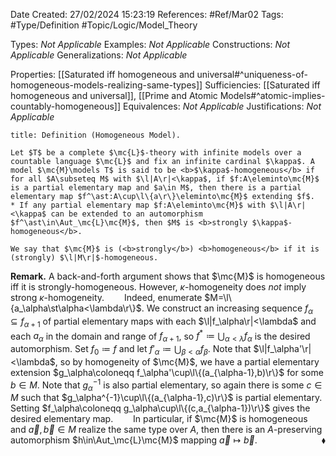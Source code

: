 <div class="topSpace"></div>

Date Created: 27/02/2024 15:23:19
References: #Ref/Mar02
Tags: #Type/Definition #Topic/Logic/Model_Theory

Types: <i>Not Applicable</i>
Examples: <i>Not Applicable</i>
Constructions: <i>Not Applicable</i>
Generalizations: <i>Not Applicable</i>

Properties: [[Saturated iff homogeneous and universal#^uniqueness-of-homogeneous-models-realizing-same-types]]
Sufficiencies: [[Saturated iff homogeneous and universal]], [[Prime and Atomic Models#^atomic-implies-countably-homogeneous]]
Equivalences: <i>Not Applicable</i>
Justifications: <i>Not Applicable</i>

``` ad-Definition
title: Definition (Homogeneous Model).

Let $T$ be a complete $\mc{L}$-theory with infinite models over a countable language $\mc{L}$ and fix an infinite cardinal $\kappa$. A model $\mc{M}\models T$ is said to be <b>$\kappa$-homogeneous</b> if for all $A\subseteq M$ with $\l|A\r|<\kappa$, if $f:A\eleminto\mc{M}$ is a partial elementary map and $a\in M$, then there is a partial elementary map $f^\ast:A\cup\l\{a\r\}\eleminto\mc{M}$ extending $f$.
* If any partial elementary map $f:A\eleminto\mc{M}$ with $\l|A\r|<\kappa$ can be extended to an automorphism $f^\ast\in\Aut_\mc{L}\mc{M}$, then $M$ is <b>strongly $\kappa$-homogeneous</b>.

We say that $\mc{M}$ is (<b>strongly</b>) <b>homogeneous</b> if it is (strongly) $\l|M\r|$-homogeneous.

```

<b>Remark.</b> A back-and-forth argument shows that $\mc{M}$ is homogeneous iff it is strongly-homogeneous. However, $\kappa$-homogeneity does <i>not</i> imply strong $\kappa$-homogeneity.
&emsp;&emsp;Indeed, enumerate $M=\l\{a_\alpha\st\alpha<\lambda\r\}$. We construct an increasing sequence $f_\alpha\subseteq f_{\alpha+1}$ of partial elementary maps with each $\l|f_\alpha\r|<\lambda$ and each $a_\alpha$ in the domain and range of $f_{\alpha+1}$, so $f^\ast\coloneqq\bigcup_{\alpha<\lambda}f_\alpha$ is the desired automorphism. Set $f_0\coloneqq f$ and let $f'_\alpha\coloneqq\bigcup_{\beta<\alpha}f_\beta$. Note that $\l|f_\alpha'\r|<\lambda$, so by homogeneity of $\mc{M}$, we have a partial elementary extension $g_\alpha\coloneqq f_\alpha'\cup\l\{(a_{\alpha-1},b)\r\}$ for some $b\in M$. Note that $g_\alpha^{-1}$ is also partial elementary, so again there is some $c\in M$ such that $g_\alpha^{-1}\cup\l\{(a_{\alpha-1},c)\r\}$ is partial elementary. Setting $f_\alpha\coloneqq g_\alpha\cup\l\{(c,a_{\alpha-1})\r\}$ gives the desired elementary map.
&emsp;&emsp;In particular, if $\mc{M}$ is homogeneous and $\vec{a},\vec{b}\in M$ realize the same type over $A$, then there is an $A$-preserving automorphism $h\in\Aut_\mc{L}\mc{M}$ mapping $\vec{a}\mapsto\vec{b}$.<span style="float:right;">$\blacklozenge$</span>
